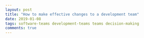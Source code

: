 ```yaml
---
layout: post
title: "How to make effective changes to a development team"
date: 2019-01-08
tags: software-teams development-teams teams decision-making
comments: true
---
```


